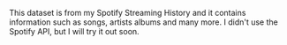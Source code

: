 This dataset is from my Spotify Streaming History and it contains information such as songs, artists albums and many more.
I didn't use the Spotify API, but I will try it out soon.